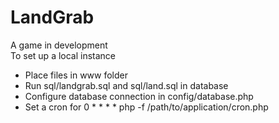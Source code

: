 <h1>LandGrab</h1>

A game in development
<br>
To set up a local instance

<ul>
    <li>Place files in www folder</li>
    <li>Run sql/landgrab.sql and sql/land.sql in database</li>
    <li>Configure database connection in config/database.php</li>
    <li>Set a cron for 0 * * * * php -f /path/to/application/cron.php</li>
</ul>